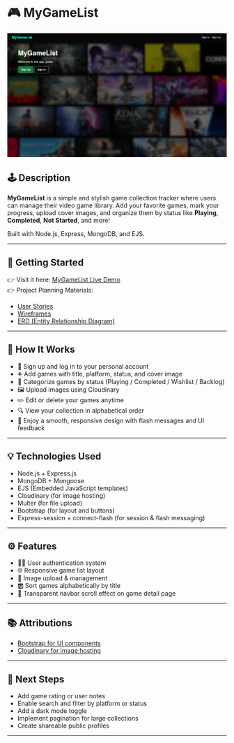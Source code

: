 # 🎮 MyGameList

![Game Screenshot](./public/assests/MyGamelist-picture.png)

## 🕹️ Description

**MyGameList** is a simple and stylish game collection tracker where users can manage their video game library. Add your favorite games, mark your progress, upload cover images, and organize them by status like **Playing**, **Completed**, **Not Started**, and more!

Built with Node.js, Express, MongoDB, and EJS.

---

## 🚀 Getting Started

👉 Visit it here: [MyGameList Live Demo](https://my-game-list-ab9e59705c28.herokuapp.com)  
👉 Project Planning Materials:

- [User Stories](https://trello.com/b/r2GWO0n0/project-2)
- [Wireframes](https://trello.com/b/r2GWO0n0/project-2)
- [ERD (Entity Relationship Diagram)](https://trello.com/b/r2GWO0n0/project-2)

---

## 🎯 How It Works

- 📝 Sign up and log in to your personal account
- ➕ Add games with title, platform, status, and cover image
- 📂 Categorize games by status (Playing / Completed / Wishlist / Backlog)
- 🖼️ Upload images using Cloudinary
- ✏️ Edit or delete your games anytime
- 🔍 View your collection in alphabetical order
- 🌈 Enjoy a smooth, responsive design with flash messages and UI feedback

---

## 💡 Technologies Used

- Node.js + Express.js
- MongoDB + Mongoose
- EJS (Embedded JavaScript templates)
- Cloudinary (for image hosting)
- Multer (for file upload)
- Bootstrap (for layout and buttons)
- Express-session + connect-flash (for session & flash messaging)

---

## ⚙️ Features

- 🧑‍💻 User authentication system
- 🌐 Responsive game list layout
- 📸 Image upload & management
- 🆎 Sort games alphabetically by title
- 📁 Transparent navbar scroll effect on game detail page

---

## 📚 Attributions

- [Bootstrap for UI components](https://getbootstrap.com)
- [Cloudinary for image hosting](https://cloudinary.com)

---

## 🚧 Next Steps

- Add game rating or user notes
- Enable search and filter by platform or status
- Add a dark mode toggle
- Implement pagination for large collections
- Create shareable public profiles

---
